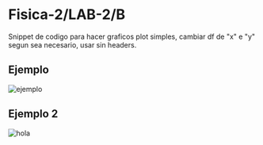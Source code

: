 # Fisica-2/LAB-2/B
Snippet de codigo para hacer graficos plot simples, cambiar df de "x" e "y" segun sea necesario, usar sin headers.
## Ejemplo
![ejemplo](https://user-images.githubusercontent.com/100742706/195964395-5d58fca5-f9e0-42f2-91b0-42440cbfb9c3.png)

## Ejemplo 2
![hola](https://user-images.githubusercontent.com/100742706/195964434-693cdaad-3132-48e1-b66d-c1d0e2c3d00a.png)
